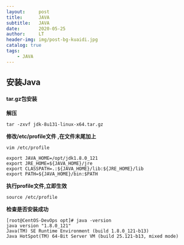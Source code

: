 ```yaml
---
layout:     post
title:      JAVA
subtitle:   JAVA
date:       2020-05-25
author:     LT
header-img: img/post-bg-kuaidi.jpg
catalog: true
tags:
    - JAVA
---
```


## 安装Java

#### tar.gz包安装

**解压**

```
tar -zxvf jdk-8u131-linux-x64.tar.gz
```

**修改/etc/profile文件 ,在文件末尾加上**

```
vim /etc/profile
```

```
export JAVA_HOME=/opt/jdk1.8.0_121
export JRE_HOME=${JAVA_HOME}/jre
export CLASSPATH=.:${JAVA_HOME}/lib:${JRE_HOME}/lib
export PATH=${JAVA_HOME}/bin:$PATH
```

**执行profile文件,立即生效**

```
source /etc/profile
```

**检查是否安装成功**

```
[root@CentOS-DevOps opt]# java -version
java version "1.8.0_121"
Java(TM) SE Runtime Environment (build 1.8.0_121-b13)
Java HotSpot(TM) 64-Bit Server VM (build 25.121-b13, mixed mode)
```

